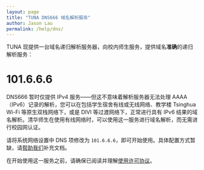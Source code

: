 ```yaml
---
layout: page
title: "TUNA DNS666 域名解析服务"
author: Jason Lau
permalink: /help/dns/
---
```


TUNA 现提供一台域名递归解析服务器，向校内师生服务，提供域名**准确**的递归解析服务：

# 101.6.6.6

DNS666 暂时仅提供 IPv4 服务——但这不意味着解析服务器无法处理 AAAA （IPv6）记录的解析，您可以在包括学生宿舍有线或无线网络、教学楼 Tsinghua Wi-Fi 等原生双栈网络下，或是 DIVI 等过渡网络下，正常进行具有 IPv6 结果的域名解析。清华师生在使用有线网络时，可以使用这一服务进行域名解析，而无需进行校园网认证。

请将系统网络设置中 DNS 项修改为 `101.6.6.6`，即可开始使用。具体配置方式暂缺，请[帮助我们](https://github.com/tuna/tuna.moe)补充文档。

在开始使用这一服务之前，请确保已阅读并理解[使用许可协议](/help/dns-license/)。
